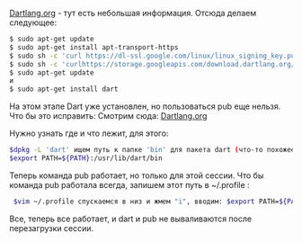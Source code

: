 [Dartlang.org](http://www.dartlang.org/tools/debian.html) - тут есть небольшая информация. Отсюда делаем следующее:

```bash
$ sudo apt-get update
$ sudo apt-get install apt-transport-https
$ sudo sh -c 'curl https://dl-ssl.google.com/linux/linux_signing_key.pub | apt-key add -'
$ sudo sh -c 'curlhttps://storage.googleapis.com/download.dartlang.org/linux/debian/dart_stable.list > /etc/apt/sources.list.d/dart_stable.list'
$ sudo apt-get update
и
$ sudo apt-get install dart
```

На этом этапе Dart уже установлен, но пользоваться pub еще нельзя. Что бы это исправить: Смотрим сюда: [Dartlang.org](https://www.dartlang.org/tools/pub/installing.html)

Нужно узнать где и что лежит, для этого:

```bash
$dpkg -L 'dart' ищем путь к папке 'bin' для пакета dart (что-то похожее на: /usr/lib/dart/bin) и можно указать путь для pub:
$export PATH=${PATH}:/usr/lib/dart/bin
```

Теперь команда pub работает, но только для этой сессии. Что бы команда pub работала всегда, запишем этот путь в ~/.profile :

```bash
 $vim ~/.profile спускаемся в низ и жмем "i", вводим: $export PATH=${PATH}:/usr/lib/dart/bin потом "esc" затем ":" и "x" и "enter"
```

Все, теперь все работает, и dart и pub не вываливаются после перезагрузки сессии.